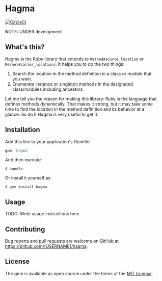 # Hagma

[![CircleCI](https://circleci.com/gh/knknkn1162/hagma.svg?style=shield)](https://circleci.com/gh/knknkn1162/hagma)

NOTE: UNDER development

## What's this?

Hagma is the Ruby library that extends to `Method#source_location` or `Kernel#caller_locations`. It helps you to do the two things:

1. Search the location in the method definition in a class or module that you want.
2. Enumerate instance or singleton methods in the designated class/modules including ancestors.

Let me tell you the reason for making this library: Ruby is the language that defines methods dynamically. That makes it strong, but it may take some time to find the location in the method definition and its behavior at a glance. So do I! Hagma is very useful to get it.

## Installation

Add this line to your application's Gemfile:

```ruby
gem 'hagma'
```

And then execute:

    $ bundle

Or install it yourself as:

    $ gem install hagma

## Usage

TODO: Write usage instructions here

## Contributing

Bug reports and pull requests are welcome on GitHub at https://github.com/[USERNAME]/hagma.

## License

The gem is available as open source under the terms of the [MIT License](https://opensource.org/licenses/MIT).
